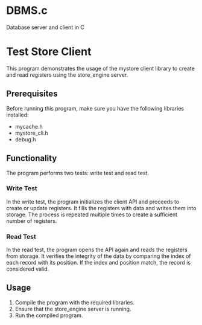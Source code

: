 # DBMS.c
Database server and client in C 
# Test Store Client

This program demonstrates the usage of the mystore client library to create and read registers using the store_engine server.

## Prerequisites

Before running this program, make sure you have the following libraries installed:

- mycache.h
- mystore_cli.h
- debug.h

## Functionality

The program performs two tests: write test and read test.

### Write Test

In the write test, the program initializes the client API and proceeds to create or update registers. It fills the registers with data and writes them into storage. The process is repeated multiple times to create a sufficient number of registers.

### Read Test

In the read test, the program opens the API again and reads the registers from storage. It verifies the integrity of the data by comparing the index of each record with its position. If the index and position match, the record is considered valid.

## Usage

1. Compile the program with the required libraries.
2. Ensure that the store_engine server is running.
3. Run the compiled program.
